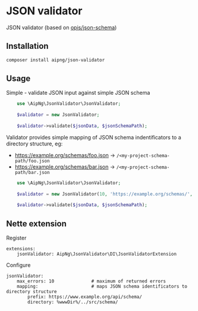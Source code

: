 # JSON validator

JSON validator (based on [opis/json-schema](https://github.com/opis/json-schema))

## Installation

```bash
composer install aipng/json-validator
```

## Usage

Simple - validate JSON input against simple JSON schema
```php
    use \AipNg\JsonValidator\JsonValidator;
    
    $validator = new JsonValidator;
    
    $validator->validate($jsonData, $jsonSchemaPath);
```

Validator provides simple mapping of JSON schema indentificators to a directory structure, eg:

- https://example.org/schemas/foo.json -> `/<my-project-schema-path/foo.json`
- https://example.org/schemas/bar.json -> `/<my-project-schema-path/bar.json`

```php
    use \AipNg\JsonValidator\JsonValidator;
    
    $validator = new JsonValidator(10, 'https://example.org/schemas/', '/<my-project-schema-path/');
    
    $validator->validate($jsonData, $jsonSchemaPath);
```

## Nette extension

Register
```neon
extensions:
	jsonValidator: AipNg\JsonValidator\DI\JsonValidatorExtension
```

Configure
```neon
jsonValidator:
	max_errors: 10              # maximum of returned errors
	mapping:                    # maps JSON schema identificators to directory structure
		prefix: https://www.example.org/api/schema/
		directory: %wwwDir%/../src/schema/
```

